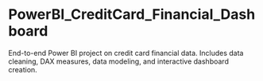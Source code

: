 # PowerBI_CreditCard_Financial_Dashboard
End-to-end Power BI project on credit card financial data. Includes data cleaning, DAX measures, data modeling, and interactive dashboard creation.
